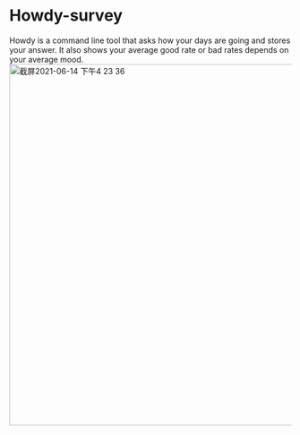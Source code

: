 # Howdy-survey
Howdy is a command line tool that asks how your days are going and stores your answer. 
It also shows your average good rate or bad rates depends on your average mood.
<img width="646" alt="截屏2021-06-14 下午4 23 36" src="https://user-images.githubusercontent.com/73125585/121961306-e50cab80-cd2c-11eb-8631-2d182b697bd9.png">

